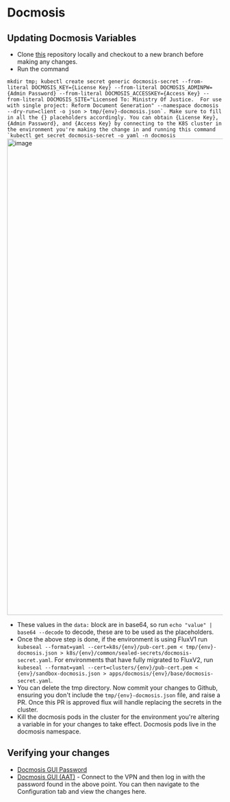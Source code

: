 # Docmosis

## Updating Docmosis Variables

- Clone [this](https://github.com/hmcts/cnp-flux-config) repository locally and checkout to a new branch before making any changes.
- Run the command 

```mkdir tmp; kubectl create secret generic docmosis-secret --from-literal DOCMOSIS_KEY={License Key} --from-literal DOCMOSIS_ADMINPW={Admin Password} --from-literal DOCMOSIS_ACCESSKEY={Access Key} --from-literal DOCMOSIS_SITE="Licensed To: Ministry Of Justice.  For use with single project: Reform Document Generation" --namespace docmosis --dry-run=client -o json > tmp/{env}-docmosis.json`. Make sure to fill in all the {} placeholders accordingly. You can obtain {License Key}, {Admin Password}, and {Access Key} by connecting to the K8S cluster in the environment you're making the change in and running this command `kubectl get secret docmosis-secret -o yaml -n docmosis```
<img width="1111" alt="image" src="https://user-images.githubusercontent.com/47995122/153570220-84880e5e-419d-4244-9bdb-28023efb5bc7.png">

- These values in the `data:` block are in base64, so run `echo "value" | base64 --decode` to decode, these are to be used as the placeholders.
- Once the above step is done, if the environment is using FluxV1 run `kubeseal --format=yaml --cert=k8s/{env}/pub-cert.pem < tmp/{env}-docmosis.json > k8s/{env}/common/sealed-secrets/docmosis-secret.yaml`. For environments that have fully migrated to FluxV2, run `kubeseal --format=yaml --cert=clusters/{env}/pub-cert.pem < {env}/sandbox-docmosis.json > apps/docmosis/{env}/base/docmosis-secret.yaml`.
- You can delete the tmp directory. Now commit your changes to Github, ensuring you don't include the `tmp/{env}-docmosis.json` file, and raise a PR. Once this PR is approved flux will handle replacing the secrets in the cluster.
- Kill the docmosis pods in the cluster for the environment you're altering a variable in for your changes to take effect. Docmosis pods live in the docmosis namespace.

## Verifying your changes
- [Docmosis GUI Password](https://portal.azure.com/#@HMCTS.NET/asset/Microsoft_Azure_KeyVault/Secret/https://docmosisdevkv.vault.azure.net/secrets/docmosis-admin-key) 
- [Docmosis GUI (AAT)](https://docmosis.aat.platform.hmcts.net/tornado.html) - Connect to the VPN and then log in with the password found in the above point. You can then navigate to the Configuration tab and view the changes here.

